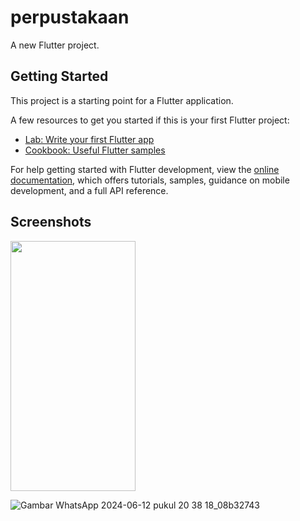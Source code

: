 # perpustakaan

A new Flutter project.

## Getting Started

This project is a starting point for a Flutter application.

A few resources to get you started if this is your first Flutter project:

- [Lab: Write your first Flutter app](https://docs.flutter.dev/get-started/codelab)
- [Cookbook: Useful Flutter samples](https://docs.flutter.dev/cookbook)

For help getting started with Flutter development, view the
[online documentation](https://docs.flutter.dev/), which offers tutorials,
samples, guidance on mobile development, and a full API reference.

## Screenshots

<img src="https://github.com/putriiqlimaaa/aplikasi-perpustakaan-api-localhost/assets/154120863/600e0eab-2c47-46bf-959a-24ba41e2ad8a" width="200" height="400">

![Gambar WhatsApp 2024-06-12 pukul 20 38 18_08b32743](https://github.com/putriiqlimaaa/aplikasi-perpustakaan-api-localhost/assets/154120863/5853fa18-b595-4f5b-b449-cc117d5b0973)


